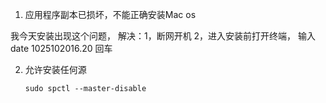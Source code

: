 1. 应用程序副本已损坏，不能正确安装Mac os

我今天安装出现这个问题，
解决：1，断网开机 2，进入安装前打开终端，
输入 date 1025102016.20 回车 

2. 允许安装任何源

   ```undefined
   sudo spctl --master-disable
   ```

   

